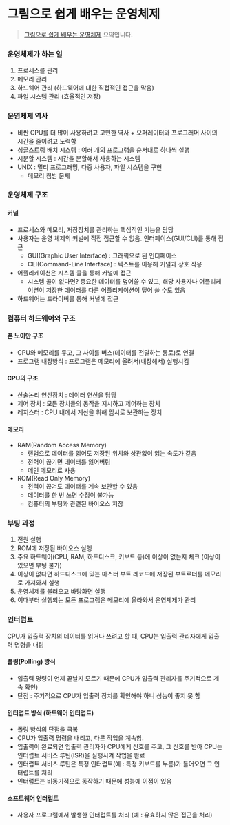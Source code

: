 # 그림으로 쉽게 배우는 운영체제
> [그림으로 쉽게 배우는 운영체제](https://www.inflearn.com/course/%EB%B9%84%EC%A0%84%EA%B3%B5%EC%9E%90-%EC%9A%B4%EC%98%81%EC%B2%B4%EC%A0%9C/dashboard) 요약입니다.


### 운영체제가 하는 일
1. 프로세스를 관리
2. 메모리 관리
3. 하드웨어 관리 (하드웨어에 대한 직접적인 접근을 막음)
4. 파일 시스템 관리 (효율적인 저장)

### 운영체제 역사
- 비싼 CPU를 더 많이 사용하려고 고민한 역사 + 오퍼레이터와 프로그래머 사이의 시간을 줄이려고 노력함
- 싱글스트림 배치 시스템 : 여러 개의 프로그램을 순서대로 하나씩 실행
- 시분할 시스템 : 시간을 분할해서 사용하는 시스템
- UNIX : 멀티 프로그래밍, 다중 사용자, 파일 시스템을 구현
  - 메모리 침범 문제

### 운영체제 구조
#### 커널
- 프로세스와 메모리, 저장장치를 관리하는 핵심적인 기능을 담당
- 사용자는 운영 체제의 커널에 직접 접근할 수 없음. 인터페이스(GUI/CLI)를 통해 접근
  - GUI(Graphic User Interface) : 그래픽으로 된 인터페이스
  - CLI(Command-Line Interface) : 텍스트를 이용해 커널과 상호 작용
- 어플리케이션은 시스템 콜을 통해 커널에 접근
  - 시스템 콜이 없다면? 중요한 데이터를 덮어쓸 수 있고, 해당 사용자나 어플리케이션이 저장한 데이터를 다른 어플리케이션이 덮어 쓸 수도 있음
- 하드웨어는 드라이버를 통해 커널에 접근

### 컴퓨터 하드웨어와 구조
#### 폰 노이만 구조
- CPU와 메모리를 두고, 그 사이를 버스(데이터를 전달하는 통로)로 연결
- 프로그램 내장방식 : 프로그램은 메모리에 올려서(내장해서) 실행시킴

#### CPU의 구조
- 산술논리 연산장치 : 데이터 연산을 담당
- 제어 장치 : 모든 장치들의 동작을 지시하고 제어하는 장치
- 레지스터 : CPU 내에서 계산을 위해 임시로 보관하는 장치

#### 메모리
- RAM(Random Access Memory)
  - 랜덤으로 데이터를 읽어도 저장된 위치와 상관없이 읽는 속도가 같음
  - 전력이 끊기면 데이터를 잃어버림
  - 메인 메모리로 사용
- ROM(Read Only Memory)
  - 전력이 끊겨도 데이터를 계속 보관할 수 있음
  - 데이터를 한 번 쓰면 수정이 불가능
  - 컴퓨터의 부팅과 관련된 바이오스 저장

### 부팅 과정
1. 전원 실행
2. ROM에 저장된 바이오스 실행
3. 주요 하드웨어(CPU, RAM, 하드디스크, 키보드 등)에 이상이 없는지 체크 (이상이 있으면 부팅 불가)
4. 이상이 없다면 하드디스크에 있는 마스터 부트 레코드에 저장된 부트로더를 메모리로 가져와서 실행
5. 운영체제를 불러오고 바탕화면 실행
6. 이때부터 실행되는 모든 프로그램은 메모리에 올라와서 운영체제가 관리

### 인터럽트  
CPU가 입출력 장치의 데이터를 읽거나 쓰려고 할 때, CPU는 입출력 관리자에게 입출력 명령을 내림 
#### 폴링(Polling) 방식
- 입출력 명령이 언제 끝날지 모르기 때문에 CPU가 입출력 관리자를 주기적으로 계속 확인)
- 단점 : 주기적으로 CPU가 입출력 장치를 확인해야 하니 성능이 좋지 못 함
#### 인터럽트 방식 (하드웨어 인터럽트)
- 폴링 방식의 단점을 극복
- CPU가 입출력 명령을 내리고, 다른 작업을 계속함.
- 입출력이 완료되면 입출력 관리자가 CPU에게 신호를 주고, 그 신호를 받아 CPU는 인터럽트 서비스 루틴(ISR)을 실행시켜 작업을 완료
- 인터럽트 서비스 루틴은 특정 인터럽트(예 : 특정 키보드를 누름)가 들어오면 그 인터럽트를 처리
- 인터럽트는 비동기적으로 동작하기 때문에 성능에 이점이 있음
#### 소프트웨어 인터럽트
- 사용자 프로그램에서 발생한 인터럽트를 처리 (예 : 유효하지 않은 접근을 처리)
